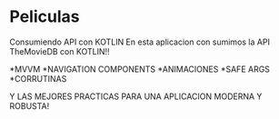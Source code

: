# Peliculas
Consumiendo API con KOTLIN 
En esta aplicacion con sumimos la API TheMovieDB con KOTLIN!!

*MVVM
*NAVIGATION COMPONENTS
*ANIMACIONES
*SAFE ARGS
*CORRUTINAS

Y LAS MEJORES PRACTICAS PARA UNA APLICACION MODERNA Y ROBUSTA!
